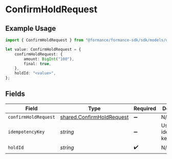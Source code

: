 # ConfirmHoldRequest

## Example Usage

```typescript
import { ConfirmHoldRequest } from "@formance/formance-sdk/sdk/models/operations";

let value: ConfirmHoldRequest = {
    confirmHoldRequest: {
        amount: BigInt("100"),
        final: true,
    },
    holdId: "<value>",
};
```

## Fields

| Field                                                                         | Type                                                                          | Required                                                                      | Description                                                                   |
| ----------------------------------------------------------------------------- | ----------------------------------------------------------------------------- | ----------------------------------------------------------------------------- | ----------------------------------------------------------------------------- |
| `confirmHoldRequest`                                                          | [shared.ConfirmHoldRequest](../../../sdk/models/shared/confirmholdrequest.md) | :heavy_minus_sign:                                                            | N/A                                                                           |
| `idempotencyKey`                                                              | *string*                                                                      | :heavy_minus_sign:                                                            | Use an idempotency key                                                        |
| `holdId`                                                                      | *string*                                                                      | :heavy_check_mark:                                                            | N/A                                                                           |